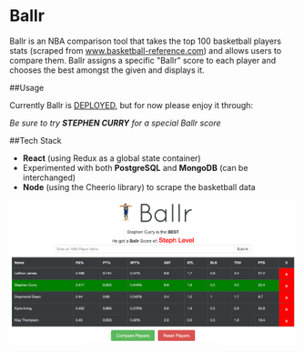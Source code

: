 # Ballr

Ballr is an NBA comparison tool that takes the top 100 basketball players stats (scraped from www.basketball-reference.com) and allows users to compare them. Ballr assigns a specific "Ballr" score to each player and chooses the best amongst the given and displays it.

##Usage

Currently Ballr is [DEPLOYED](https://nba-ballr.herokuapp.com/), but for now please enjoy it through:

<i>Be sure to try **STEPHEN CURRY** for a special Ballr score</i>

##Tech Stack
- **React** (using Redux as a global state container)
- Experimented with both **PostgreSQL** and **MongoDB** (can be interchanged)
- **Node** (using the Cheerio library) to scrape the basketball data

![Ballr](./Ballr.png)